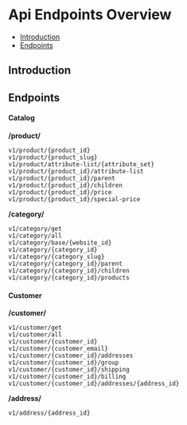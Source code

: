 # Api Endpoints Overview

- [Introduction](#introduction)
- [Endpoints](#endpoints)

<a name="introduction"></a>
## Introduction

<a name="endpoints"></a>
## Endpoints

#### Catalog

**/product/**
```
v1/product/{product_id}
v1/product/{product_slug}
v1/product/attribute-list/{attribute_set}
v1/product/{product_id}/attribute-list
v1/product/{product_id}/parent
v1/product/{product_id}/children
v1/product/{product_id}/price
v1/product/{product_id}/special-price
```

**/category/**
```
v1/category/get
v1/category/all
v1/category/base/{website_id}
v1/category/{category_id}
v1/category/{category_slug}
v1/category/{category_id}/parent
v1/category/{category_id}/children
v1/category/{category_id}/products
```

#### Customer
**/customer/**
```
v1/customer/get
v1/customer/all
v1/customer/{customer_id}
v1/customer/{customer_email}
v1/customer/{customer_id}/addresses
v1/customer/{customer_id}/group
v1/customer/{customer_id}/shipping
v1/customer/{customer_id}/billing
v1/customer/{customer_id}/addresses/{address_id}
```

**/address/**
```
v1/address/{address_id}
```



